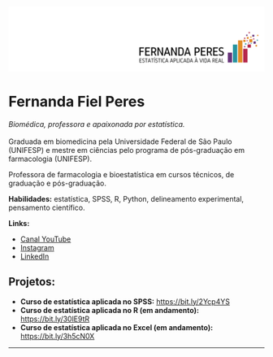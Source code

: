 <p align="center">
  <img src="Banner2.png" >
</p>

# Fernanda Fiel Peres
*Biomédica, professora e apaixonada por estatística.*
</br></br>
Graduada em biomedicina pela Universidade Federal de São Paulo (UNIFESP) e mestre em ciências pelo programa de pós-graduação em farmacologia (UNIFESP).

Professora de farmacologia e bioestatística em cursos técnicos, de graduação e pós-graduação.

**Habilidades:** estatística, SPSS, R, Python, delineamento experimental, pensamento científico.

**Links:**
* [Canal YouTube](http://youtube.com/c/FernandaPeres)
* [Instagram](https://instagram.com/estatisticaaplicada)
* [LinkedIn](https://www.linkedin.com/in/fernandafielperes)


## Projetos:

* **Curso de estatística aplicada no SPSS:** https://bit.ly/2Ycp4YS
* **Curso de estatística aplicada no R (em andamento):** https://bit.ly/30lE9tR
* **Curso de estatística aplicada no Excel (em andamento):** https://bit.ly/3h5cN0X

---




